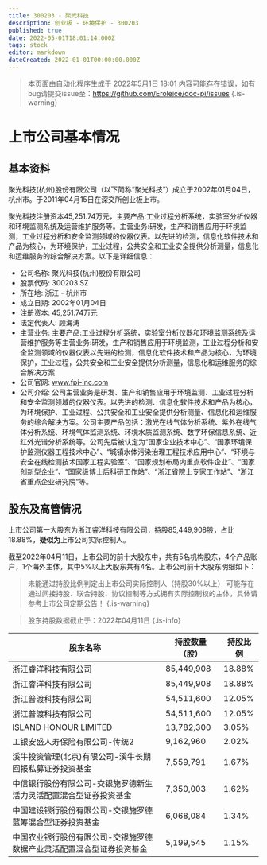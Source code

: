 ```yaml
---
title: 300203 - 聚光科技
description: 创业板 - 环境保护 - 300203
published: true
date: 2022-05-01T18:01:14.000Z
tags: stock
editor: markdown
dateCreated: 2022-01-01T00:00:00.000Z
---
```


> 本页面由自动化程序生成于 2022年5月1日 18:01
> 内容可能存在错误，如有bug请提交issue至：https://github.com/Eroleice/doc-pi/issues
{.is-warning}

# 上市公司基本情况

## 基本资料

聚光科技(杭州)股份有限公司（以下简称“聚光科技”）成立于2002年01月04日，杭州市。于2011年04月15日在深交所创业板上市。

聚光科技注册资本45,251.74万元，主要产品:工业过程分析系统，实验室分析仪器和环境监测系统及运营维护服务等。主营业务:研发，生产和销售应用于环境监测，工业过程分析和安全监测领域的仪器仪表。以先进的检测，信息化软件技术和产品为核心，为环境保护，工业过程，公共安全和工业安全提供分析测量，信息化和运维服务的综合解决方案。以下是详细信息：

- 公司名称: 聚光科技(杭州)股份有限公司
- 股票代码: 300203.SZ
- 所在地: 浙江 - 杭州市
- 成立日期: 2002年01月04日
- 注册资本: 45,251.74万元
- 法定代表人: 顾海涛
- 主营业务: 主要产品:工业过程分析系统，实验室分析仪器和环境监测系统及运营维护服务等主营业务:研发，生产和销售应用于环境监测，工业过程分析和安全监测领域的仪器仪表以先进的检测，信息化软件技术和产品为核心，为环境保护，工业过程，公共安全和工业安全提供分析测量，信息化和运维服务的综合解决方案
- 公司官网: www.fpi-inc.com
- 公司介绍: 公司主营业务是研发、生产和销售应用于环境监测、工业过程分析和安全监测领域的仪器仪表。以先进的检测、信息化软件技术和产品为核心，为环境保护、工业过程、公共安全和工业安全提供分析测量、信息化和运维服务的综合解决方案。公司主要产品包括：激光在线气体分析系统、紫外在线气体分析系统、环境气体监测系统、环境水质监测系统、数字环保信息系统、近红外光谱分析系统等。公司先后被认定为“国家企业技术中心”、“国家环境保护监测仪器工程技术中心”、“城镇水体污染治理工程技术应用中心”、“环境与安全在线检测技术国家工程实验室”、“国家规划布局内重点软件企业”、“国家创新型企业”、“国家级博士后科研工作站”、“浙江省院士专家工作站”、“浙江省重点企业研究院”等。


## 股东及高管情况

上市公司第一大股东为浙江睿洋科技有限公司，持股85,449,908股，占比18.88%，**疑似为**上市公司实际控制人。

截至2022年04月11日，上市公司的前十大股东中，共有5名机构股东，4个产品账户，1个海外主体，其中5%以上大股东共有4名。上市公司前十大股东明细如下：

> 未能通过持股比例判定出上市公司实际控制人（持股30%以上）
> 可能存在通过间接持股、联合持股、协议控制等方式拥有实际控制权的主体，具体请参考上市公司定期公告！
{.is-warning}

> 股东持股数据截止于：2022年04月11日
{.is-info}

| 股东名称 | 持股数量（股） | 持股比例 |
| --- | --- | --- |
| 浙江睿洋科技有限公司 | 85,449,908 | 18.88% |
| 浙江睿洋科技有限公司 | 85,449,908 | 18.88% |
| 浙江普渡科技有限公司 | 54,511,600 | 12.05% |
| 浙江普渡科技有限公司 | 54,511,600 | 12.05% |
| ISLAND HONOUR LIMITED | 13,782,300 | 3.05% |
| 工银安盛人寿保险有限公司-传统2 | 9,162,960 | 2.02% |
| 溪牛投资管理(北京)有限公司-溪牛长期回报私募证券投资基金 | 7,559,791 | 1.67% |
| 中信银行股份有限公司-交银施罗德新生活力灵活配置混合型证券投资基金 | 7,350,003 | 1.62% |
| 中国建设银行股份有限公司-交银施罗德蓝筹混合型证券投资基金 | 6,068,084 | 1.34% |
| 中国农业银行股份有限公司-交银施罗德数据产业灵活配置混合型证券投资基金 | 5,199,545 | 1.15% |




